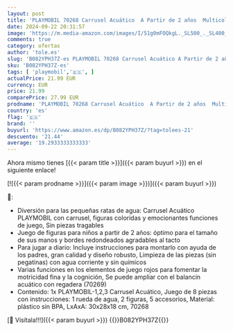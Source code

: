 ```yaml
---
layout: post
title: 'PLAYMOBIL 70268 Carrusel Acuático  A Partir de 2 años  Multicolor'
date: 2024-09-22 20:31:57
image: 'https://m.media-amazon.com/images/I/51g0mFOQkgL._SL500_._SL400_.jpg'
comments: true
category: ofertas
author: 'tole.es'
slug: 'B082YPH37Z-es PLAYMOBIL 70268 Carrusel Acuático A Partir de 2 años...'
sku: 'B082YPH37Z-es'
tags: [ 'playmobil','🇪🇸', ]
actualPrice: 21.99 EUR
currency: EUR
price: 21.99
comparePrice: 27.99 EUR
prodname: 'PLAYMOBIL 70268 Carrusel Acuático  A Partir de 2 años  Multicolor'
country: 'es'
flag: '🇪🇸'
brand: ''
buyurl: 'https://www.amazon.es/dp/B082YPH37Z/?tag=tolees-21'
descuento: '21.44'
average: '19.2933333333333'
---
```


Ahora mismo tienes [{{< param title >}}]({{< param buyurl >}}) en el siguiente enlace!

[![{{< param prodname >}}]({{< param image >}})]({{< param buyurl >}})

🔎:

- Diversión para las pequeñas ratas de agua: Carrusel Acuático PLAYMOBIL con carrusel, figuras coloridas y emocionantes funciones de juego, Sin piezas tragables
- Juego de figuras para niños a partir de 2 años: óptimo para el tamaño de sus manos y bordes redondeados agradables al tacto
- Para jugar a diario: Incluye instrucciones para montarlo con ayuda de los padres, gran calidad y diseño robusto, Limpieza de las piezas (sin pegatinas) con agua corriente y sin químicos
- Varias funciones en los elementos de juego rojos para fomentar la motricidad fina y la cognición, Se puede ampliar con el balancín acuático con regadera (70269)
- Contenido: 1x PLAYMOBIL-1,2,3 Carrusel Acuático, Juego de 8 piezas con instrucciones: 1 rueda de agua, 2 figuras, 5 accesorios, Material: plástico sin BPA, LxAxA: 30x28x18 cm, 70268

[🛒 Visítala!!!]({{< param buyurl >}})
{{<world>}}B082YPH37Z{{</world>}}
